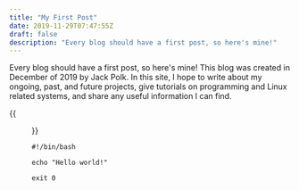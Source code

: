 ```yaml
---
title: "My First Post"
date: 2019-11-29T07:47:55Z
draft: false
description: "Every blog should have a first post, so here's mine!"
---
```

Every blog should have a first post, so here's mine!
This blog was created in December of 2019 by Jack Polk.
In this site, I hope to write about my ongoing, past, and future projects, give tutorials on programming and Linux related systems, and share any useful information I can find.

{{<figure src="/img/me.png" position="center" caption="**This is my first post!**">}}

```shell
#!/bin/bash

echo "Hello world!"

exit 0
```

